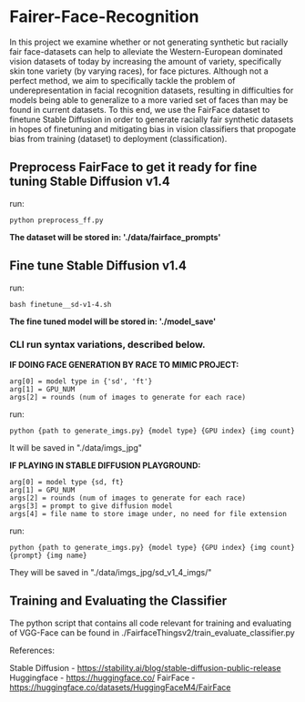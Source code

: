 # Fairer-Face-Recognition

In this project we examine whether or not generating synthetic but racially fair face-datasets can help to alleviate the Western-European dominated vision datasets of today by increasing the amount of variety, specifically skin tone variety (by varying races), for face pictures. Although not a perfect method, we aim to specifically tackle the problem of underepresentation in facial recognition datasets, resulting in difficulties for models being able to generalize to a more varied set of faces than may be found in current datasets. To this end, we use the FairFace dataset to finetune Stable Diffusion in order to generate racially fair synthetic datasets in hopes of finetuning and mitigating bias in vision classifiers that propogate bias from training (dataset) to deployment (classification).

## Preprocess FairFace to get it ready for fine tuning Stable Diffusion v1.4

run:

```
python preprocess_ff.py
```

**The dataset will be stored in: './data/fairface_prompts'**

## Fine tune Stable Diffusion v1.4

run:

```
bash finetune__sd-v1-4.sh
```

**The fine tuned model will be stored in: './model_save'**

### CLI run syntax variations, described below.

**IF DOING FACE GENERATION BY RACE TO MIMIC PROJECT:**

```
arg[0] = model type in {'sd', 'ft'}
arg[1] = GPU_NUM
args[2] = rounds (num of images to generate for each race)
```

run:

```
python {path to generate_imgs.py} {model type} {GPU index} {img count}
```

It will be saved in "./data/imgs_jpg"

**IF PLAYING IN STABLE DIFFUSION PLAYGROUND:**

```
arg[0] = model type {sd, ft}
arg[1] = GPU_NUM
args[2] = rounds (num of images to generate for each race)
args[3] = prompt to give diffusion model
args[4] = file name to store image under, no need for file extension
```

run:

```
python {path to generate_imgs.py} {model type} {GPU index} {img count} {prompt} {img name}
```

They will be saved in "./data/imgs_jpg/sd_v1_4_imgs/"

## Training and Evaluating the Classifier

The python script that contains all code relevant for training and evaluating of VGG-Face can be found in ./FairfaceThingsv2/train_evaluate_classifier.py

References:

Stable Diffusion - https://stability.ai/blog/stable-diffusion-public-release
Huggingface - https://huggingface.co/
FairFace - https://huggingface.co/datasets/HuggingFaceM4/FairFace